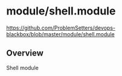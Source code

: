 # module/shell.module

https://github.com/ProblemSetters/devops-blackbox/blob/master/module/shell.module

## Overview

Shell module




